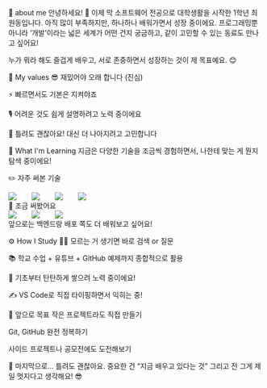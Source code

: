 📌 about me
안녕하세요! 🙌 이제 막 소프트웨어 전공으로 대학생활을 시작한 1학년 최원동입니다.
아직 많이 부족하지만, 하나하나 배워가면서 성장 중이에요.
프로그래밍뿐 아니라 ‘개발’이라는 넓은 세계가 어떤 건지 궁금하고, 같이 고민할 수 있는 동료도 만나고 싶어요!

누가 뭐라 해도 즐겁게 배우고, 서로 존중하면서 성장하는 것이 제 목표예요. 😊

🎯 My values
😎 재밌어야 오래 합니다 (진심)

⚡ 빠르면서도 기본은 지켜야죠

🎙️ 어려운 것도 쉽게 설명하려고 노력 중이에요

🙌 틀려도 괜찮아요! 대신 더 나아지려고 고민합니다

🧠 What I'm Learning
지금은 다양한 기술을 조금씩 경험하면서, 나한테 맞는 게 뭔지 탐색 중이에요!

✏️ 자주 써본 기술
<div style="display:flex;gap:30px;flex-wrap:wrap;"> <img src="https://img.shields.io/badge/HTML-E34F26?style=for-the-badge&logo=html5&logoColor=white"> <img src="https://img.shields.io/badge/CSS-1572B6?style=for-the-badge&logo=css3&logoColor=white"> <img src="https://img.shields.io/badge/javascript-F7DF1E?style=for-the-badge&logo=javascript&logoColor=black"> <img src="https://img.shields.io/badge/react-61DAFB?style=for-the-badge&logo=react&logoColor=black"> </div>
👀 조금 써봤어요
<div style="display:flex;gap:30px;flex-wrap:wrap;"> <img src="https://img.shields.io/badge/mysql-4479A1?style=for-the-badge&logo=mysql&logoColor=white"> <img src="https://img.shields.io/badge/Node.js-339933?style=for-the-badge&logo=nodedotjs&logoColor=white"> <img src="https://img.shields.io/badge/typescript-3178C6?style=for-the-badge&logo=typescript&logoColor=white"> </div>
앞으로는 백엔드랑 배포 쪽도 더 배워보고 싶어요!

⚙️ How I Study
🙋‍♀️ 모르는 거 생기면 바로 검색 or 질문

📚 학교 수업 + 유튜브 + GitHub 예제까지 종합적으로 활용

🧱 기초부터 탄탄하게 쌓으려 노력 중이에요!

✍️ VS Code로 직접 타이핑하면서 익히는 중!

🌱 앞으로 목표
작은 프로젝트라도 직접 만들기

Git, GitHub 완전 정복하기

사이드 프로젝트나 공모전에도 도전해보기

📌 마지막으로...
틀려도 괜찮아요. 중요한 건 “지금 배우고 있다는 것”
그리고 전 그게 제일 멋지다고 생각해요! 😎

